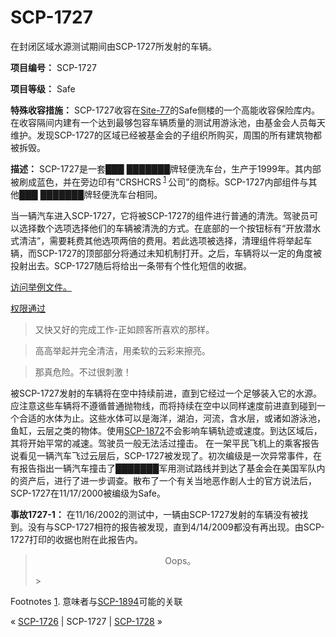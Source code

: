 # SCP-1727
                        




在封闭区域水源测试期间由SCP-1727所发射的车辆。



**项目编号：** SCP-1727

**项目等级：** Safe

**特殊收容措施：** SCP-1727收容在[Site-77](/secure-facility-dossier-site-77)的Safe侧楼的一个高能收容保险库内。在收容隔间内建有一个达到最够包容车辆质量的测试用游泳池，由基金会人员每天维护。发现SCP-1727的区域已经被基金会的子组织所购买，周围的所有建筑物都被拆毁。

**描述：** SCP-1727是一套███ ███████牌轻便洗车台，生产于1999年。其内部被刷成蓝色，并在旁边印有“CRSHCRS<sup class='footnoteref'>
 <a shape='rect' class='footnoteref' id='footnoteref-1' href='javascript:;' onclick='WIKIDOT.page.utils.scrollToReference(&apos;footnote-1&apos;)'>1</a>
</sup>公司”的商标。SCP-1727内部组件与其他███ ███████牌轻便洗车台相同。

当一辆汽车进入SCP-1727，它将被SCP-1727的组件进行普通的清洗。驾驶员可以选择数个选项选择他们的车辆被清洗的方式。在底部的一个按钮标有“开放潜水式清洁”，需要耗费其他选项两倍的费用。若此选项被选择，清理组件将举起车辆，而SCP-1727的顶部部分将通过未知机制打开。之后，车辆将以一定的角度被投射出去。SCP-1727随后将给出一条带有个性化短信的收据。



<a shape='rect' class='collapsible-block-link' href='javascript:;'>&#35775;&#38382;&#20030;&#20363;&#25991;&#20214;&#12290;</a>

<a shape='rect' class='collapsible-block-link' href='javascript:;'>&#26435;&#38480;&#36890;&#36807;</a>


> 又快又好的完成工作-正如顾客所喜欢的那样。
> 


> 高高举起并完全清洁，用柔软的云彩来擦亮。
> 


> 那真危险。不过很刺激！
> 






被SCP-1727发射的车辆将在空中持续前进，直到它经过一个足够装入它的水源。应注意这些车辆将不遵循普通抛物线，而将持续在空中以同样速度前进直到碰到一个合适的水体为止。这些水体可以是海洋，湖泊，河流，含水层，或诸如游泳池，鱼缸，云层之类的物体。使用[SCP-1872](/scp-1872)不会影响车辆轨迹或速度。到达区域后，其将开始平常的减速。驾驶员一般无法活过撞击。
在一架平民飞机上的乘客报告说看见一辆汽车飞过云层后，SCP-1727被发现了。初次编级是一次异常事件，在有报告指出一辆汽车撞击了███████军用测试路线并到达了基金会在美国军队内的资产后，进行了进一步调查。散布了一个有关当地恶作剧人士的官方说法后，SCP-1727在11/17/2000被编级为Safe。

**事故1727-1：** 在11/16/2002的测试中，一辆由SCP-1727发射的车辆没有被找到。没有与SCP-1727相符的报告被发现，直到4/14/2009都没有再出现。由SCP-1727打印的收据也附在此报告内。


> <p style='text-align: center;'>Oops&#12290;</p>> 


Footnotes
<a shape='rect' href='javascript:;' onclick='WIKIDOT.page.utils.scrollToReference(&apos;footnoteref-1&apos;)'>1</a>. 意味者与[SCP-1894](/scp-1894)可能的关联



« [SCP-1726](/scp-1726) | SCP-1727 | [SCP-1728](/scp-1728) »





                    